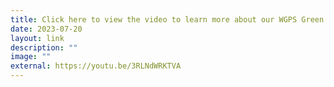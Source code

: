 ```yaml
---
title: Click here to view the video to learn more about our WGPS Green Programme
date: 2023-07-20
layout: link
description: ""
image: ""
external: https://youtu.be/3RLNdWRKTVA
---
```

